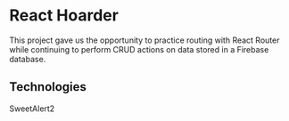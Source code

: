 # React Hoarder

This project gave us the opportunity to practice routing with React Router while continuing to perform CRUD actions on data stored in a Firebase database. 


## Technologies
SweetAlert2
